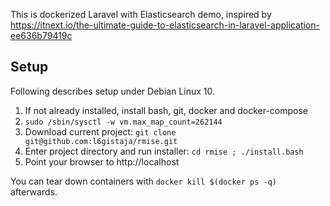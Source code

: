 This is dockerized Laravel with Elasticsearch demo, inspired by https://itnext.io/the-ultimate-guide-to-elasticsearch-in-laravel-application-ee636b79419c

## Setup

Following describes setup under Debian Linux 10.

1. If not already installed, install bash, git, docker and docker-compose
1. ```sudo /sbin/sysctl -w vm.max_map_count=262144```
1. Download current project: ```git clone git@github.com:l6gistaja/rmise.git```
1. Enter project directory and run installer: ```cd rmise ; ./install.bash```
1. Point your browser to http://localhost

You can tear down containers with ```docker kill $(docker ps -q)``` afterwards.
